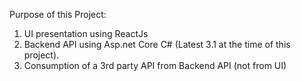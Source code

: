 Purpose of this Project: 

1.	UI presentation using ReactJs
2.	Backend API using Asp.net Core C# (Latest 3.1 at the time of this project).
3.	Consumption of a 3rd party API from Backend API (not from UI)


